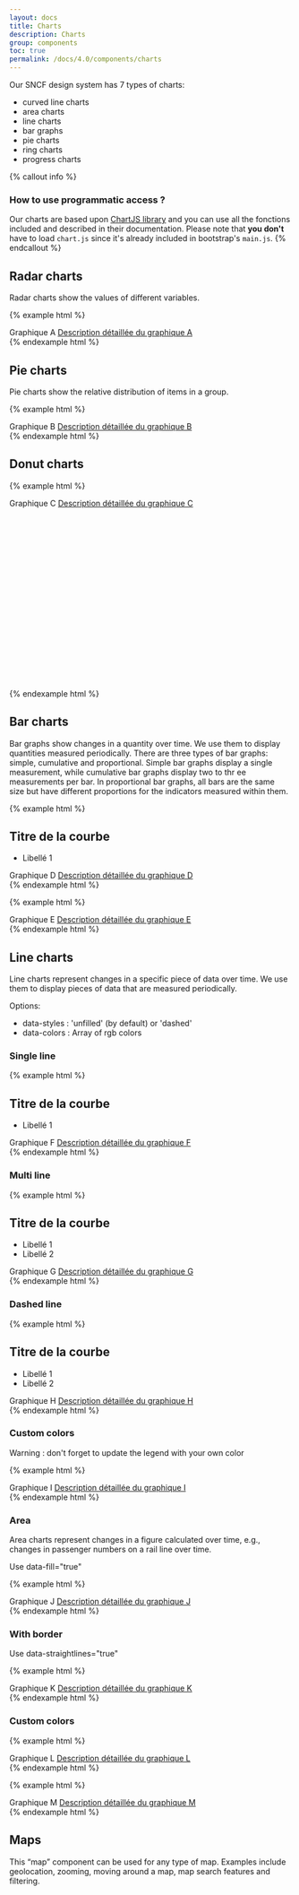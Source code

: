 ```yaml
---
layout: docs
title: Charts
description: Charts
group: components
toc: true
permalink: /docs/4.0/components/charts
---
```

Our SNCF design system has 7 types of charts: 
- curved line charts 
- area charts
- line charts 
- bar graphs 
- pie charts 
- ring charts 
- progress charts

{% callout info %}
### How to use programmatic access ?
Our charts are based upon [ChartJS library](http://www.chartjs.org/docs/latest/) and you can use all the fonctions included and described in their documentation.
Please note that **you don't** have to load `chart.js` since it's already included in bootstrap's `main.js`.
{% endcallout %}

## Radar charts

Radar charts show the values of different variables.

{% example html %}
<div class="position-relative"
    data-component="radar-chart"
    data-labels='["Janvier", "Février", "Mars", "Avril", "Mai", "Juin"]'
    data-values='[[580, 400, 500, 600, 700, 800]]'>
    <canvas>Graphique A</canvas>
    <a href="#">Description détaillée du graphique A</a>
</div>
{% endexample html %}


## Pie charts

Pie charts show the relative distribution of items in a group.

{% example html %}
<div class="position-relative"
    data-component="pie-chart"
    data-labels='["Janvier", "Février", "Mars", "Avril", "Mai", "Juin"]'
    data-values='[580, 400, 500, 600, 700, 800]'>
    <canvas>Graphique B</canvas>
    <a href="#">Description détaillée du graphique B</a>
</div>
{% endexample html %}


## Donut charts

{% example html %}
<div class="position-relative" style="width: 340px; height: 340px"
    data-component="pie-chart"
    data-labels='["Janvier", "Février", "Mars", "Avril", "Mai", "Juin"]'
    data-values='[580, 400, 500, 600, 700, 800]'
    data-cutoutpercentage="78">
    <canvas width="340px" height="340px">Graphique C</canvas>
    <a href="#">Description détaillée du graphique C</a>
</div>
{% endexample html %}


## Bar charts

Bar graphs show changes in a quantity over time. We use them to display quantities measured periodically. There are three types of bar graphs: simple, cumulative and proportional. Simple bar graphs display a single measurement, while cumulative bar graphs display two to thr
ee measurements per bar. In proportional bar graphs, all bars are the same size but have different proportions for the indicators measured within them.

{% example html %}
<div class="position-relative"
    data-component="bar-chart"
    data-labels='["Janvier", "Février", "Mars", "Avril", "Mai", "Juin", "Juillet", "Août"]'
    data-values="[[400, 500, 250, 300, 700, 600, 100, 200]]">
    <div class="chart-head mb-4">
        <h2 class="font-weight-normal mb-0">Titre de la courbe</h2>
        <ul class="chart-caption">
            <li class="chart-caption-item">Libellé 1</li>
        </ul>
    </div>
    <canvas>Graphique D</canvas>
    <a href="#">Description détaillée du graphique D</a>
</div>
{% endexample html %}

{% example html %}
<div class="position-relative"
    data-component="bar-chart"
    data-labels='["Janvier", "Février", "Mars", "Avril", "Mai", "Juin", "Juillet", "Août"]'
    data-values="[[400, 500, 250, 300, 700, 600, 100, 200],[400, 300, 550, 500, 100, 200, 700, 600]]">
    <canvas>Graphique E</canvas>
    <a href="#">Description détaillée du graphique E</a>
</div>
{% endexample html %}


## Line charts

Line charts represent changes in a specific piece of data over time. We use them to display pieces of data that are measured periodically. 

Options:
- data-styles : 'unfilled' (by default) or 'dashed'
- data-colors : Array of rgb colors

### Single line
{% example html %}
<div class="charts position-relative"
    data-component="line-chart"
    data-labels='["Janvier", "Février", "Mars"]'
    data-values="[[280, 400, 550]]">
    <div class="chart-head mb-4">
        <h2 class="font-weight-normal mb-0">Titre de la courbe</h2>
        <ul class="chart-caption">
            <li class="chart-caption-item line">Libellé 1</li>
        </ul>
    </div>
    <canvas>Graphique F</canvas>
    <a href="#">Description détaillée du graphique F</a>
</div>
{% endexample html %}

### Multi line
{% example html %}
<div class="charts position-relative"
    data-component="line-chart"
    data-labels='["Janvier", "Février", "Mars"]'
    data-values="[[280, 400, 550],[200, 380, 430]]">
    <div class="chart-head mb-4">
        <h2 class="font-weight-normal mb-0">Titre de la courbe</h2>
        <ul class="chart-caption">
            <li class="chart-caption-item line">Libellé 1</li>
            <li class="chart-caption-item line">Libellé 2</li>
        </ul>
    </div>
    <canvas>Graphique G</canvas>
    <a href="#">Description détaillée du graphique G</a>
</div>
{% endexample html %}

### Dashed line
{% example html %}
<div class="charts position-relative"
    data-component="line-chart"
    data-straightlines="true"
    data-labels='["Janvier", "Février", "Mars", "Avril", "Mai", "Juin", "Juillet", "Août"]'
    data-values="[[500, 380, 460, 520, 650, 700, 380, 400],[580, 400, 500, 600, 700, 800, 480, 400]]"
    data-styles='["unfilled", "dashed"]'>
    <div class="chart-head mb-4">
        <h2 class="font-weight-normal mb-0">Titre de la courbe</h2>
        <ul class="chart-caption">
            <li class="chart-caption-item line">Libellé 1</li>
            <li class="chart-caption-item dashed">Libellé 2</li>
        </ul>
    </div>
    <canvas>Graphique H</canvas>
    <a href="#">Description détaillée du graphique H</a>
</div>
{% endexample html %}

### Custom colors
Warning : don't forget to update the legend with your own color

{% example html %}
<div class="charts position-relative"
    data-component="line-chart"
    data-labels='["Janvier", "Février", "Mars", "Avril", "Mai", "Juin", "Juillet", "Août"]'
    data-values="[[580, 400, 500, 600, 700, 800, 480, 400],[500, 380, 460, 520, 650, 700, 380, 300]]"
    data-colors='["rgb(203, 2, 11)", "rgb(199, 87, 147)"]'>
    <canvas>Graphique I</canvas>
    <a href="#">Description détaillée du graphique I</a>
</div>
{% endexample html %}

### Area

Area charts represent changes in a figure calculated over time, e.g., changes in passenger numbers on a rail line over time. 

Use data-fill="true"

{% example html %}
<div class="position-relative"
    data-component="line-chart"
    data-fill="true"
    data-labels='["Janvier", "Février", "Mars", "Avril", "Mai", "Juin", "Juillet", "Août", "Septembre", "Octobre", "Novembre", "Décembre"]'
    data-values="[[500, 380, 460, 520, 650, 700, 380, 300, 480, 460, 400, 280]]">
    <canvas> Graphique J</canvas>
    <a href="#">Description détaillée du graphique J</a>
</div>
{% endexample html %}

### With border
Use data-straightlines="true"

{% example html %}
<div class="position-relative"
    data-component="line-chart"
    data-straightlines="true"
    data-fill="true"
    data-labels='["Janvier", "Février", "Mars", "Avril", "Mai", "Juin", "Juillet", "Août", "Septembre", "Octobre", "Novembre", "Décembre"]'
    data-values="[[500, 380, 460, 520, 650, 700, 380, 300, 480, 460, 400, 280]]">
    <canvas>Graphique K</canvas>
    <a href="#">Description détaillée du graphique K</a>
</div>
{% endexample html %}

### Custom colors
{% example html %}
<div class="position-relative"
    data-component="line-chart"
    data-fill="true"
    data-labels='["Janvier", "Février", "Mars", "Avril", "Mai", "Juin", "Juillet", "Août", "Septembre", "Octobre", "Novembre", "Décembre"]'
    data-values="[[500, 380, 460, 520, 650, 700, 380, 300, 480, 460, 400, 280],[580, 400, 500, 600, 700, 800, 480, 400, 520, 580, 500, 480]]"
    data-colors='["rgb(203, 2, 11)", "rgb(199, 87, 147)"]'>
    <canvas>Graphique L</canvas>
    <a href="#">Description détaillée du graphique L</a>
</div>
{% endexample html %}

{% example html %}
<div class="position-relative"
    data-component="line-chart"
    data-straightlines="true"
    data-fill="true"
    data-labels='["Janvier", "Février", "Mars", "Avril", "Mai", "Juin", "Juillet", "Août", "Septembre", "Octobre", "Novembre", "Décembre"]'
    data-values="[[500, 380, 460, 520, 650, 700, 380, 300, 480, 460, 400, 280],[580, 400, 500, 600, 700, 800, 480, 400, 520, 580, 500, 480]]"
    data-line-colors = '["rgb(7, 138, 206)", "rgb(67, 167, 219)"]'>
    <canvas>Graphique M</canvas>
    <a href="#">Description détaillée du graphique M</a>
</div>
{% endexample html %}

## Maps

This “map” component can be used for any type of map. Examples include geolocation, zooming, moving around a map, map search features and filtering.

